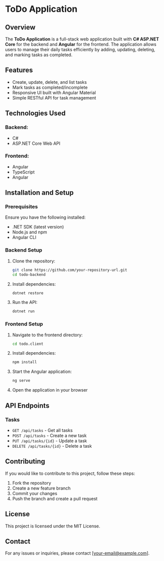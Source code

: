 # ToDo Application

## Overview
The **ToDo Application** is a full-stack web application built with **C# ASP.NET Core** for the backend and **Angular** for the frontend. The application allows users to manage their daily tasks efficiently by adding, updating, deleting, and marking tasks as completed.

## Features
- Create, update, delete, and list tasks
- Mark tasks as completed/incomplete
- Responsive UI built with Angular Material
- Simple RESTful API for task management

## Technologies Used
### Backend:
- C#
- ASP.NET Core Web API

### Frontend:
- Angular
- TypeScript
- Angular

## Installation and Setup

### Prerequisites
Ensure you have the following installed:
- .NET SDK (latest version)
- Node.js and npm
- Angular CLI

### Backend Setup
1. Clone the repository:
   ```sh
   git clone https://github.com/your-repository-url.git
   cd todo-backend
   ```
2. Install dependencies:
   ```sh
   dotnet restore
   ```
3. Run the API:
   ```sh
   dotnet run
   ```

### Frontend Setup
1. Navigate to the frontend directory:
   ```sh
   cd todo.client
   ```
2. Install dependencies:
   ```sh
   npm install
   ```
3. Start the Angular application:
   ```sh
   ng serve
   ```
4. Open the application in your browser

## API Endpoints
### Tasks
- `GET /api/tasks` - Get all tasks
- `POST /api/tasks` - Create a new task
- `PUT /api/tasks/{id}` - Update a task
- `DELETE /api/tasks/{id}` - Delete a task

## Contributing
If you would like to contribute to this project, follow these steps:
1. Fork the repository
2. Create a new feature branch
3. Commit your changes
4. Push the branch and create a pull request

## License
This project is licensed under the MIT License.

## Contact
For any issues or inquiries, please contact [your-email@example.com].

